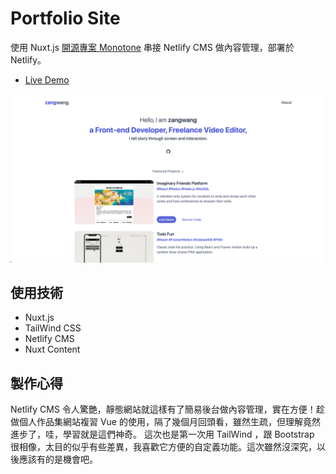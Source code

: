 # Portfolio Site

使用 Nuxt.js [開源專案 Monotone](https://github.com/dev-ggaurav/Monotone) 串接 Netlify CMS 做內容管理，部署於 Netlify。

- [Live Demo](https://portfolio.zangwang.tw/)

![](https://github.com/cybershota/imagebed/blob/main/portfoliozangwang.png)

## 使用技術
- Nuxt.js
- TailWind CSS
- Netlify CMS
- Nuxt Content

## 製作心得
Netlify CMS 令人驚艷，靜態網站就這樣有了簡易後台做內容管理，實在方便！趁做個人作品集網站複習 Vue 的使用，隔了幾個月回頭看，雖然生疏，但理解竟然進步了，哇，學習就是這們神奇。
這次也是第一次用 TailWind ，跟 Bootstrap 很相像，太目的似乎有些差異，我喜歡它方便的自定義功能。這次雖然沒深究，以後應該有的是機會吧。
